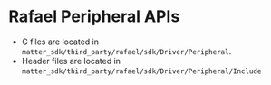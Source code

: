 # Rafael Peripheral APIs

- C files are located in `matter_sdk/third_party/rafael/sdk/Driver/Peripheral`.
- Header files are located in `matter_sdk/third_party/rafael/sdk/Driver/Peripheral/Include`
